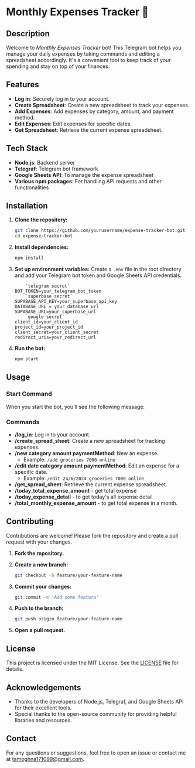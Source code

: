 # Monthly Expenses Tracker 🚀

## Description

Welcome to *Monthly Expenses Tracker* bot! This Telegram bot helps you manage your daily expenses by taking commands and editing a spreadsheet accordingly. It's a convenient tool to keep track of your spending and stay on top of your finances.

## Features

- **Log in**: Securely log in to your account.
- **Create Spreadsheet**: Create a new spreadsheet to track your expenses.
- **Add Expenses**: Add expenses by category, amount, and payment method.
- **Edit Expenses**: Edit expenses for specific dates.
- **Get Spreadsheet**: Retrieve the current expense spreadsheet.

## Tech Stack

- **Node.js**: Backend server
- **Telegraf**: Telegram bot framework
- **Google Sheets API**: To manage the expense spreadsheet
- **Various npm packages**: For handling API requests and other functionalities

## Installation

1. **Clone the repository:**

    ```bash
    git clone https://github.com/yourusername/expense-tracker-bot.git
    cd expense-tracker-bot
    ```

2. **Install dependencies:**

    ```bash
    npm install
    ```

3. **Set up environment variables:**
    Create a `.env` file in the root directory and add your Telegram bot token and Google Sheets API credentials.

    ```env
        `telegram secret`
    BOT_TOKEN=your_telegram_bot_token
        `superbase secret`
    SUPABASE_API_KEY=your_superbase_api_key
    DATABASE_URL = your_database_url
    SUPABASE_URL=your_superbase_url
        `google secret`
    client_id=your_client_id
    project_id=your_project_id
    client_secret=your_client_secret
    redirect_uris=your_redirect_url
    ```

4. **Run the bot:**

    ```bash
    npm start
    ```

## Usage

### Start Command

When you start the bot, you'll see the following message:

### Commands

- **/log_in**: Log in to your account.
- **/create_spread_sheet**: Create a new spreadsheet for tracking expenses.
- **/new category amount paymentMethod**: New an expense.
  - Example: `/add groceries 7000 online`
- **/edit date category amount paymentMethod**: Edit an expense for a specific date.
  - Example: `/edit 24/6/2024 groceries 7000 online`
- **/get_spread_sheet**: Retrieve the current expense spreadsheet.
- **/today_total_expense_amount** - get total expense
- **/today_expense_detail** - to get today's all expense detail
- **/total_monthly_expense_amount** - to get total expense in a month.

## Contributing

Contributions are welcome! Please fork the repository and create a pull request with your changes.

1. **Fork the repository.**
2. **Create a new branch:**

    ```bash
    git checkout -b feature/your-feature-name
    ```

3. **Commit your changes:**

    ```bash
    git commit -m 'Add some feature'
    ```

4. **Push to the branch:**

    ```bash
    git push origin feature/your-feature-name
    ```

5. **Open a pull request.**

## License

This project is licensed under the MIT License. See the [LICENSE](LICENSE) file for details.

## Acknowledgements

- Thanks to the developers of Node.js, Telegraf, and Google Sheets API for their excellent tools.
- Special thanks to the open-source community for providing helpful libraries and resources.

## Contact

For any questions or suggestions, feel free to open an issue or contact me at <tamoghna171099@gmail.com>.
